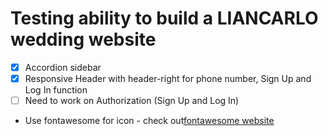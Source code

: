 # Testing ability to build a LIANCARLO wedding website

- [x] Accordion sidebar
- [x] Responsive Header with header-right for phone number, Sign Up and Log In function
- [ ] Need to work on Authorization (Sign Up and Log In)
- Use fontawesome for icon - check out[fontawesome website](https://fontawesome.com/icons/shopping-cart?style=solid) 